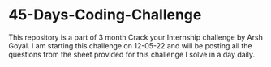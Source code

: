 # 45-Days-Coding-Challenge
This repository is a part of 3 month Crack your Internship challenge by Arsh Goyal. I am starting this challenge on 12-05-22 and will be posting all the questions from the sheet provided for this challenge I solve in a day daily.  
